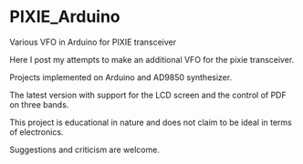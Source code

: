 # PIXIE_Arduino
Various VFO in Arduino for PIXIE transceiver

Here I post my attempts to make an additional VFO for the pixie transceiver.

Projects implemented on Arduino and AD9850 synthesizer.

The latest version with support for the LCD screen and the control of PDF on three bands.

This project is educational in nature and does not claim to be ideal in terms of electronics.

Suggestions and criticism are welcome.
